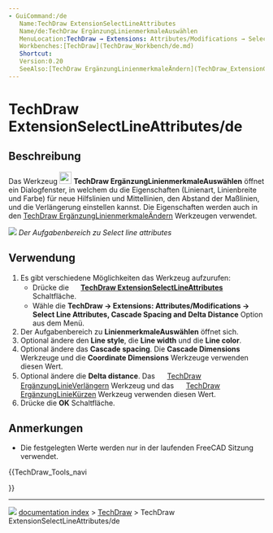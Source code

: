 ```yaml
---
- GuiCommand:/de
   Name:TechDraw ExtensionSelectLineAttributes
   Name/de:TechDraw ErgänzungLinienmerkmaleAuswählen
   MenuLocation:TechDraw → Extensions: Attributes/Modifications → Select Line Attributes, Cascade Spacing and Delta Distance
   Workbenches:[TechDraw](TechDraw_Workbench/de.md)
   Shortcut:
   Version:0.20
   SeeAlso:[TechDraw ErgänzungLinienmerkmaleÄndern](TechDraw_ExtensionChangeLineAttributes/de.md)
---
```


# TechDraw ExtensionSelectLineAttributes/de

## Beschreibung

Das Werkzeug <img alt="" src=images/TechDraw_ExtensionSelectLineAttributes.svg  style="width:24px;"> **TechDraw ErgänzungLinienmerkmaleAuswählen** öffnet ein Dialogfenster, in welchem du die Eigenschaften (Linienart, Linienbreite und Farbe) für neue Hilfslinien und Mittellinien, den Abstand der Maßlinien, und die Verlängerung einstellen kannst. Die Eigenschaften werden auch in den [TechDraw ErgänzungLinienmerkmaleÄndern](TechDraw_ExtensionChangeLineAttributes.md) Werkzeugen verwendet.

![](images/TechDraw_ExtensionSelectLineAttributes_Taskpanel.png ) 
*Der Aufgabenbereich zu Select line attributes*

## Verwendung

1.  Es gibt verschiedene Möglichkeiten das Werkzeug aufzurufen:
    -   Drücke die **<img src="images/TechDraw_ExtensionSelectLineAttributes.svg" width=16px> [TechDraw ExtensionSelectLineAttributes](TechDraw_ExtensionSelectLineAttributes/de.md)** Schaltfläche.
    -   Wähle die **TechDraw → Extensions: Attributes/Modifications → <img src="images/TechDraw_ExtensionSelectLineAttributes.svg" width=16px> Select Line Attributes, Cascade Spacing and Delta Distance** Option aus dem Menü.
2.  Der Aufgabenbereich zu **LinienmerkmaleAuswählen** öffnet sich.
3.  Optional ändere den **Line style**, die **Line width** und die **Line color**.
4.  Optional ändere das **Cascade spacing**. Die **Cascade Dimensions** Werkzeuge und die **Coordinate Dimensions** Werkzeuge verwenden diesen Wert.
5.  Optional ändere die **Delta distance**. Das <img alt="" src=images/TechDraw_ExtensionExtendLine.svg  style="width:16px;"> [TechDraw ErgänzungLinieVerlängern](TechDraw_ExtensionExtendLine/de.md) Werkzeug und das <img alt="" src=images/TechDraw_ExtensionShortenLine.svg  style="width:16px;"> [TechDraw ErgänzungLinieKürzen](TechDraw_ExtensionShortenLine/de.md) Werkzeug verwenden diesen Wert.
6.  Drücke die **OK** Schaltfläche.

## Anmerkungen

-   Die festgelegten Werte werden nur in der laufenden FreeCAD Sitzung verwendet.





{{TechDraw_Tools_navi

}}



---
![](images/Right_arrow.png) [documentation index](../README.md) > [TechDraw](TechDraw_Workbench.md) > TechDraw ExtensionSelectLineAttributes/de
